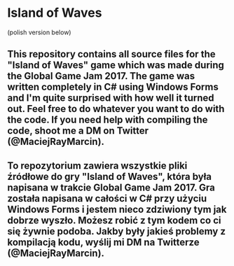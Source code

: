 # Island of Waves
(polish version below)

This repository contains all source files for the "Island of Waves" game which was made during the Global Game Jam 2017. The game was written completely in C# using Windows Forms and I'm quite surprised with how well it turned out.
Feel free to do whatever you want to do with the code.
If you need help with compiling the code, shoot me a DM on Twitter (@MaciejRayMarcin).
---
To repozytorium zawiera wszystkie pliki źródłowe do gry "Island of Waves", która była napisana w trakcie Global Game Jam 2017. Gra została napisana w całości w C# przy użyciu Windows Forms i jestem nieco zdziwiony tym jak dobrze wyszło.
Możesz robić z tym kodem co ci się żywnie podoba.
Jakby były jakieś problemy z kompilacją kodu, wyślij mi DM na Twitterze (@MaciejRayMarcin).
---
